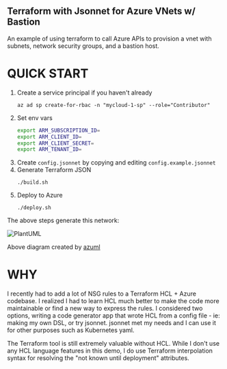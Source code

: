 Terraform with Jsonnet for Azure VNets w/ Bastion
---------

An example of using terraform to call Azure APIs to provision a vnet with
subnets, network security groups,  and a bastion host.

# QUICK START

1. Create a service principal if you haven't already
    ```console
    az ad sp create-for-rbac -n "mycloud-1-sp" --role="Contributor"
    ```
1. Set env vars
    ```bash
    export ARM_SUBSCRIPTION_ID=
    export ARM_CLIENT_ID=
    export ARM_CLIENT_SECRET=
    export ARM_TENANT_ID=
    ```
1. Create `config.jsonnet` by copying and editing `config.example.jsonnet`
1. Generate Terraform JSON
    ```console
    ./build.sh
    ```
1. Deploy to Azure
    ```console
    ./deploy.sh
    ```

The above steps generate this network:

![PlantUML](docs/seq-mycloude.png)

Above diagram created by [azuml](https://github.com/navicore/azuml)

# WHY

I recently had to add a lot of NSG rules to a Terraform HCL + Azure codebase.  I realized
I had to learn HCL much better to make the code more maintainable or find a new way to
express the rules.  I considered two options, writing a code generator app that wrote HCL from a
config file - ie: making my own DSL, or try jsonnet.  jsonnet met my needs and I can use it
for other purposes such as Kubernetes yaml.

The Terraform tool is still extremely valuable without HCL.  While I don't use any HCL language
features in this demo, I do use Terraform interpolation syntax for resolving the
"not known until deployment" attributes.


